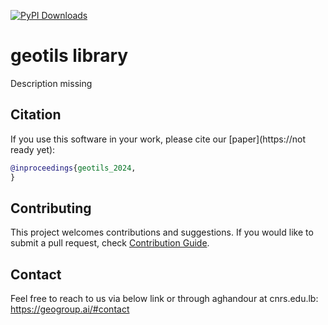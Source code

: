 [![PyPI Downloads](https://static.pepy.tech/badge/geotils)](https://pepy.tech/projects/geotils)

# geotils library

Description missing    

## Citation

If you use this software in your work, please cite our [paper](https://not ready yet):
```bibtex
@inproceedings{geotils_2024,
}
```

## Contributing

This project welcomes contributions and suggestions. If you would like to submit a pull request, check [Contribution Guide](https://github.com/sindresorhus/awesome/blob/main/contributing.md). 


## Contact
Feel free to reach to us via below link or through aghandour at cnrs.edu.lb:
https://geogroup.ai/#contact
